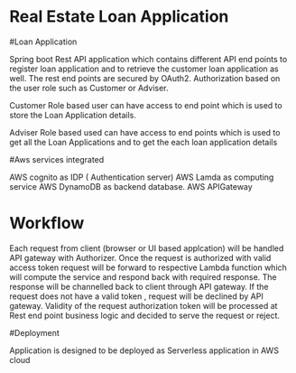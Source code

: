 # Real Estate Loan Application 

#Loan Application

Spring boot Rest API application which contains different API end points to register loan application and to retrieve the customer loan application as well.
The rest end points are secured by OAuth2. Authorization based on the user role such as Customer or Adviser.

Customer Role based user can have access to end point which is used to store the Loan Application details.

Adviser Role based used can have access to end points which is used to get all the Loan Applications and to get the each loan application details

#Aws services integrated

AWS cognito as IDP ( Authentication server)
AWS Lamda as computing service
AWS DynamoDB as backend database.
AWS APIGateway

Workflow
==========
Each request from client (browser or UI based applcation) will be handled API gateway with Authorizer. Once the request is authorized with valid access token request will be forward to respective Lambda function which will compute the service and respond back with required response. The response will be channelled back to client through API gateway.
If the request does not have a valid token , request will be declined by API gateway.
Validity of the request authorization token will be processed at Rest end point business logic and decided to serve the request or reject.

#Deployment

Application is designed to be deployed as Serverless application in AWS cloud 




